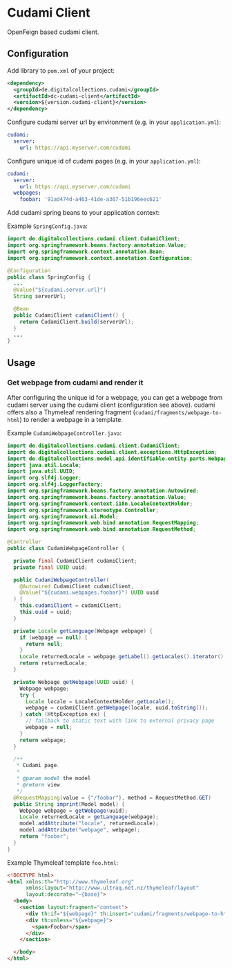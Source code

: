 # Cudami Client

OpenFeign based cudami client.

## Configuration

Add library to `pom.xml` of your project:

```xml
<dependency>
  <groupId>de.digitalcollections.cudami</groupId>
  <artifactId>dc-cudami-client</artifactId>
  <version>${version.cudami-client}</version>
</dependency>
```

Configure cudami server url by environment (e.g. in your `application.yml`):

```yml
cudami:
  server:
    url: https://api.myserver.com/cudami
```

Configure unique id of cudami pages (e.g. in your `application.yml`):

```yml
cudami:
  server:
    url: https://api.myserver.com/cudami
  webpages:
    foobar: '91ad474d-a463-41de-a367-51b196eec621'
```

Add cudami spring beans to your application context:

Example `SpringConfig.java`:

```java
import de.digitalcollections.cudami.client.CudamiClient;
import org.springframework.beans.factory.annotation.Value;
import org.springframework.context.annotation.Bean;
import org.springframework.context.annotation.Configuration;

@Configuration
public class SpringConfig {
  ...
  @Value("${cudami.server.url}")
  String serverUrl;

  @Bean
  public CudamiClient cudamiClient() {
    return CudamiClient.build(serverUrl);
  }
  ...
}
```

## Usage

### Get webpage from cudami and render it

After configuring the unique id for a webpage, you can get a webpage from cudami server using the cudami client (configuration see above). cudami offers also a Thymeleaf rendering fragment (`cudami/fragments/webpage-to-html`) to render a webpage in a template.

Example `CudamiWebpageController.java`:

```java
import de.digitalcollections.cudami.client.CudamiClient;
import de.digitalcollections.cudami.client.exceptions.HttpException;
import de.digitalcollections.model.api.identifiable.entity.parts.Webpage;
import java.util.Locale;
import java.util.UUID;
import org.slf4j.Logger;
import org.slf4j.LoggerFactory;
import org.springframework.beans.factory.annotation.Autowired;
import org.springframework.beans.factory.annotation.Value;
import org.springframework.context.i18n.LocaleContextHolder;
import org.springframework.stereotype.Controller;
import org.springframework.ui.Model;
import org.springframework.web.bind.annotation.RequestMapping;
import org.springframework.web.bind.annotation.RequestMethod;

@Controller
public class CudamiWebpageController {

  private final CudamiClient cudamiClient;
  private final UUID uuid;

  public CudamiWebpageController(
    @Autowired CudamiClient cudamiClient,
    @Value("${cudami.webpages.foobar}") UUID uuid
  ) {
    this.cudamiClient = cudamiClient;
    this.uuid = uuid;
  }

  private Locale getLanguage(Webpage webpage) {
    if (webpage == null) {
      return null;
    }
    Locale returnedLocale = webpage.getLabel().getLocales().iterator().next();
    return returnedLocale;
  }

  private Webpage getWebpage(UUID uuid) {
    Webpage webpage;
    try {
      Locale locale = LocaleContextHolder.getLocale();
      webpage = cudamiClient.getWebpage(locale, uuid.toString());
    } catch (HttpException ex) {
      // fallback to static text with link to external privacy page
      webpage = null;
    }
    return webpage;
  }

  /**
   * Cudami page.
   *
   * @param model the model
   * @return view
   */
  @RequestMapping(value = {"/foobar"}, method = RequestMethod.GET)
  public String imprint(Model model) {
    Webpage webpage = getWebpage(uuid);
    Locale returnedLocale = getLanguage(webpage);
    model.addAttribute("locale", returnedLocale);
    model.addAttribute("webpage", webpage);
    return "foobar";
  }
}
```

Example Thymeleaf template `foo.html`:

```html
<!DOCTYPE html>
<html xmlns:th="http://www.thymeleaf.org"
      xmlns:layout="http://www.ultraq.net.nz/thymeleaf/layout"
      layout:decorate="~{base}">
  <body>
    <section layout:fragment="content">
      <div th:if="${webpage}" th:insert="cudami/fragments/webpage-to-html :: renderWebpage(${webpage}, ${locale})"></div>
      <div th:unless="${webpage}">
        <span>Foobar</span>
      </div>
    </section>

  </body>
</html>

```
